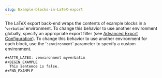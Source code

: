 ```yaml
---
slug: Example-blocks-in-LaTeX-export
---
```


The LaTeX export back-end wraps the contents of example blocks in a ‘`verbatim`’ environment. To change this behavior to use another environment globally, specify an appropriate export filter (see [Advanced Export Configuration](/docs/org/Advanced-Export-Configuration)). To change this behavior to use another environment for each block, use the ‘`:environment`’ parameter to specify a custom environment.

```lisp
#+ATTR_LATEX: :environment myverbatim
#+BEGIN_EXAMPLE
  This sentence is false.
#+END_EXAMPLE
```
